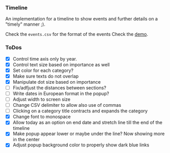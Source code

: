 
### Timeline

An implementation for a timeline to show events and further details on a "timely" manner ;).

Check the `events.csv` for the format of the events
Check the [demo](https://gotsopoulos.com/Timeline/demo/).

### ToDos

- [x] Control time axis only by year. 
- [x] Control text size based on importance as well  
- [x] Set color for each category?  
- [x] Make sure texts do not overlap  
- [x] Manipulate dot size based on importance  
- [ ] Fix/adfjust the distances between sections?
- [ ] Write dates in European format in the popup?  
- [ ] Adjust width to screen size  
- [ ] Change CSV delimiter to allow also use of commas
- [ ] Clicking on a category title contracts and expands the category
- [x] Change font to monospace
- [x] Allow today as an option on end date and stretch line till the end of the timeline
- [x] Make popup appear lower or maybe under the line? Now showing more in the center
- [x] Adjust popup background color to properly show dark blue links

